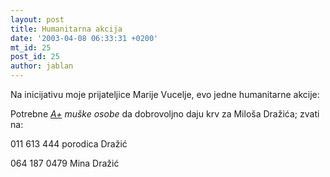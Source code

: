 ```yaml
---
layout: post
title: Humanitarna akcija
date: '2003-04-08 06:33:31 +0200'
mt_id: 25
post_id: 25
author: jablan
---
```

Na inicijativu moje prijateljice Marije Vucelje, evo jedne humanitarne akcije:

Potrebne _[A+](http://www.bloodbook.com/world-abo.html) muške osobe_ da dobrovoljno daju krv za Miloša Dražića; zvati na:

011 613 444 porodica Dražić

064 187 0479 Mina Dražić

